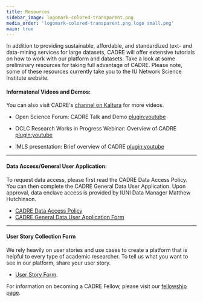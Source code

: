 ```yaml
---
title: Resources
sidebar_image: logomark-colored-transparent.png
media_order: 'logomark-colored-transparent.png,logo small.png'
main: true
---
```


In addition to providing sustainable, affordable, and standardized text- and data-mining services for large datasets, CADRE will offer extensive tutorials on how to work with our platform and datasets. Take a look at some preliminary resources for taking full advantage of CADRE. Please note, some of these resources currently take you to the IU Network Science Institute website. 

#### Informatonal Videos and Demos: ####
You can also visit CADRE's [channel on Kaltura](https://iu.mediaspace.kaltura.com/channel/Collaborative%2BArchive%2BData%2BResearch%2BEnvironment%2B%2528CADRE%2529/122203841) for more videos.
* Open Science Forum: CADRE Talk and Demo
[plugin:youtube](https://youtu.be/8NjmOvkqDAw)

* OCLC Research Works in Progress Webinar: Overview of CADRE
[plugin:youtube](https://www.youtube.com/watch?v=s4NPmB-aSv0)

* IMLS presentation: Brief overview of CADRE
[plugin:youtube](https://www.youtube.com/watch?v=33ev6Rzhd0A)

---

#### Data Access/General User Application: ####
To request data access, please first read the CADRE Data Access Policy. You can then complete the CADRE General Data User Application. Upon approval, data enclave access is provided by IUNI Data Manager Matthew Hutchinson.
* [CADRE Data Access Policy](https://cadre.iu.edu/resources/data-access-policy)
* [CADRE General Data User Application Form](https://iuni.iu.edu/resources/cadre/general-data-user)

---

#### User Story Collection Form ####
We rely heavily on user stories and use cases to create a platform that is helpful to every type of academic researcher. To tell us what you want to see in our platform, share your user story.
*  [User Story Form](http://iuni.iu.edu/resources/cadre/user-stories).

For information on becoming a CADRE Fellow, please visit our [fellowship page](https://cadre.iu.edu/work-with-us/cadre-fellowship).